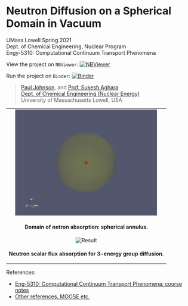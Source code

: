 # Neutron Diffusion on a Spherical Domain in Vacuum

UMass Lowell Spring 2021 <br>
Dept. of Chemical Engineering, Nuclear Program <br>
Engy-5310: Computational Continuum Transport Phenomena

View the project on `NBViewer`: [![NBViewer](https://raw.githubusercontent.com/jupyter/design/master/logos/Badges/nbviewer_badge.svg)](https://nbviewer.jupyter.org/github/dpploy/engy-5330/blob/main/projects-past/neutron-ball/report.ipynb)

Run the project on `Binder`: [![Binder](https://mybinder.org/badge_logo.svg)](https://mybinder.org/v2/gh/dpploy/engy-5330/HEAD?filepath=projects%2Fneutron-ball%2Freport.ipynb)

 >[Paul Johnson](https://github.com/marmolRBG
), and [Prof. Sukesh Aghara](https://github.com/xxx) <br>
 >[Dept. of Chemical Engineering (Nuclear Energy)](xxx) <br>
 >University of Massachusetts Lowell, USA <br>

|  |
|:---:|
| <img width="380" src="pics/readme-domain.png" title="Domain"> |
| <p style="text-align:center;"><b>Domain of netron absorption: spherical annulus.</b></p> |
| <img width="380" src="pics/readme-result.png" title="Result"> |
| <p style="text-align:center;"><b>Neutron scalar flux absorption for 3-energy group diffusion.</b></p> |


References:

 + [Eng-5310: Computational Continuum Transport Phenomena: course notes](https://github.com/dpploy/engy-5330)
 + [Other references, MOOSE etc.](https://github.com/dpploy/engy-5330)

